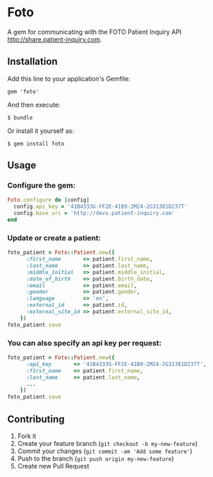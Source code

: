 # Foto

A gem for communicating with the FOTO Patient Inquiry API http://share.patient-inquiry.com.

## Installation

Add this line to your application's Gemfile:

    gem 'foto'

And then execute:

    $ bundle

Or install it yourself as:

    $ gem install foto

## Usage

### Configure the gem:
```ruby
Foto.configure do |config|
  config.api_key = '41B4333G-FF2E-41B9-2M24-2G31381D237T'
  config.base_uri = 'http://devs.patient-inquiry.com'
end
```

### Update or create a patient:
```ruby
foto_patient = Foto::Patient.new({
      :first_name       => patient.first_name,
      :last_name        => patient.last_name,
      :middle_initial   => patient.middle_initial,
      :date_of_birth    => patient.birth_date,
      :email            => patient.email,
      :gender           => patient.gender,
      :language         => 'en',
      :external_id      => patient.id,
      :external_site_id => patient.external_site_id,
    })
foto_patient.save
```

### You can also specify an api key per request:
```ruby
foto_patient = Foto::Patient.new({
      :api_key       => '41B4333G-FF2E-41B9-2M24-2G31381D237T',
      :first_name    => patient.first_name,
      :last_name     => patient.last_name,
      ...
    })
foto_patient.save
```


## Contributing

1. Fork it
2. Create your feature branch (`git checkout -b my-new-feature`)
3. Commit your changes (`git commit -am 'Add some feature'`)
4. Push to the branch (`git push origin my-new-feature`)
5. Create new Pull Request
